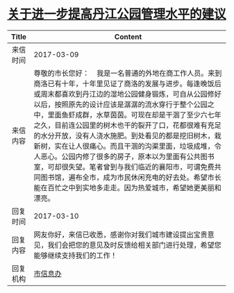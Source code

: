 # <a href="http://www.shangluo.gov.cn/zmhd/ldxxxx.jsp?urltype=leadermail.LeaderMailContentUrl&wbtreeid=1112&leadermailid=4029">关于进一步提高丹江公园管理水平的建议</a>
| Title |                                                                                                                                                                 Content                                                                                                                                                                  |
|:-----:|------------------------------------------------------------------------------------------------------------------------------------------------------------------------------------------------------------------------------------------------------------------------------------------------------------------------------------------|
| 来信时间  | 2017-03-09                                                                                                                                                                                                                                                                                                                               |
| 来信内容  | 尊敬的市长您好：    我是一名普通的外地在商工作人员。来到商洛已有十年，十年里见证了商洛的发展与进步。每逢晚饭后或周末都喜欢到丹江边的湿地公园健身锻炼，可自从公园修好以后，按照原先的设计应该是潺潺的流水穿行于整个公园之中，里面鱼虾成群，水草茵茵。可现在却是干涸了至少六七年之久，目前连公园里的树木也干的裂开了口，花都很难有充足的水分开放，没有人浇水施肥。到处看见的都是挖旧树木，栽新树，实在让人很痛心。而且干涸的沟渠里面，垃圾成堆，令人恶心。公园内修了很多的房子，原本以为里面有公共图书室，可却很失望。笔者曾到与我们临近的襄阳市，可谓免费共同图书馆，遍布全市，成为市民休闲充电的好去处。希望市长能在百忙之中到实地多走走。因为热爱城市，希望她更美丽和漂亮。 |
| 回复时间  | 2017-03-10                                                                                                                                                                                                                                                                                                                               |
| 回复内容  | 网友你好，来信已收悉，感谢你对我们城市建设提出宝贵意见，我们会把您的意见及时反馈给相关部门进行处理，希望您能够继续支持我们的工作！                                                                                                                                                                                                                                                                        |
| 回复机构  | <a href="../../categories/agencies/市信息办.md">市信息办</a>                                                                                                                                                                                                                                                                                     |